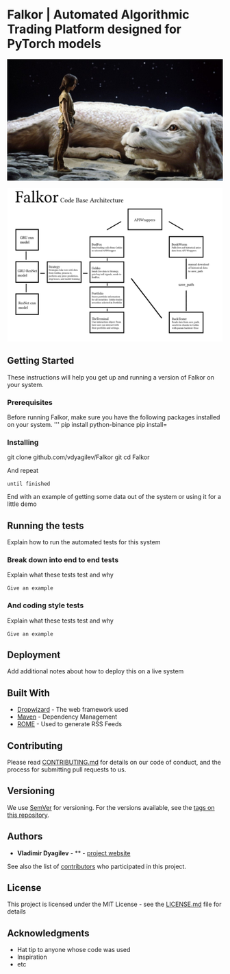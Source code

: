 # Falkor | Automated Algorithmic Trading Platform designed for PyTorch models

![Alt text](falkor.jpg?raw=true "Falkor from The Neverending Story")

![Alt text](arch.png?raw=true "Class Architecture")
## Getting Started

These instructions will help you get up and running a version of Falkor on your system. 

### Prerequisites

Before running Falkor, make sure you have the following packages installed on your system.
'''
pip install python-binance
pip install=


### Installing


git clone github.com/vdyagilev/Falkor
git cd Falkor

And repeat

```
until finished
```

End with an example of getting some data out of the system or using it for a little demo

## Running the tests

Explain how to run the automated tests for this system

### Break down into end to end tests

Explain what these tests test and why

```
Give an example
```

### And coding style tests

Explain what these tests test and why

```
Give an example
```

## Deployment

Add additional notes about how to deploy this on a live system

## Built With

* [Dropwizard](http://www.dropwizard.io/1.0.2/docs/) - The web framework used
* [Maven](https://maven.apache.org/) - Dependency Management
* [ROME](https://rometools.github.io/rome/) - Used to generate RSS Feeds

## Contributing

Please read [CONTRIBUTING.md](https://gist.github.com/PurpleBooth/b24679402957c63ec426) for details on our code of conduct, and the process for submitting pull requests to us.

## Versioning

We use [SemVer](http://semver.org/) for versioning. For the versions available, see the [tags on this repository](https://github.com/your/project/tags). 

## Authors

* **Vladimir Dyagilev** - ** - [project website](https://vladimirdyagilev.com)

See also the list of [contributors](https://github.com/your/project/contributors) who participated in this project.

## License

This project is licensed under the MIT License - see the [LICENSE.md](LICENSE.md) file for details

## Acknowledgments

* Hat tip to anyone whose code was used
* Inspiration
* etc
